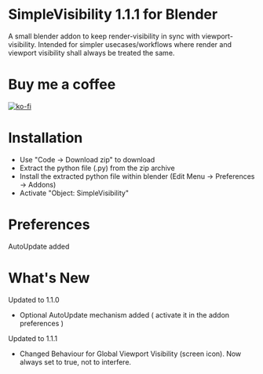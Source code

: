 #  SimpleVisibility 1.1.1 for Blender

A small blender addon to keep render-visibility in sync with viewport-visibility. 
Intended for simpler usecases/workflows where render and viewport visibility shall always be treated the same.

# Buy me a coffee

[![ko-fi](https://www.ko-fi.com/img/githubbutton_sm.svg)](https://ko-fi.com/I2I31T92M)

# Installation

- Use "Code -> Download zip" to download 
- Extract the python file (.py) from the zip archive 
- Install the extracted python file within blender  (Edit Menu -> Preferences -> Addons)
- Activate "Object: SimpleVisibility"

# Preferences

AutoUpdate added

# What's New

Updated to 1.1.0

- Optional AutoUpdate mechanism added ( activate it in the addon preferences ) 

Updated to 1.1.1
- Changed Behaviour for Global Viewport Visibility (screen icon). Now always set to true, not to interfere.
		   
